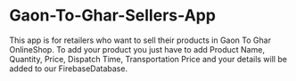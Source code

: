 # Gaon-To-Ghar-Sellers-App
This app is for retailers who want to sell their products in Gaon To Ghar OnlineShop.
To add your product you just have to add Product Name, Quantity, Price, Dispatch Time, Transportation Price and your details will be added to our FirebaseDatabase.
